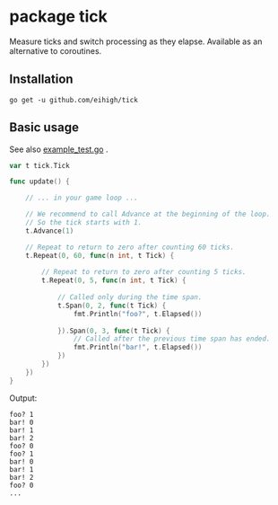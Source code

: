 # package tick
Measure ticks and switch processing as they elapse. Available as an alternative to coroutines.

## Installation
```
go get -u github.com/eihigh/tick
```

## Basic usage
See also [example_test.go](https://github.com/eihigh/tick/blob/main/example_test.go) .

```go
var t tick.Tick

func update() {

	// ... in your game loop ...

	// We recommend to call Advance at the beginning of the loop.
	// So the tick starts with 1.
	t.Advance(1)

	// Repeat to return to zero after counting 60 ticks.
	t.Repeat(0, 60, func(n int, t Tick) {
  
		// Repeat to return to zero after counting 5 ticks.
		t.Repeat(0, 5, func(n int, t Tick) {
    
			// Called only during the time span.
			t.Span(0, 2, func(t Tick) {
				fmt.Println("foo?", t.Elapsed())
        
			}).Span(0, 3, func(t Tick) {
				// Called after the previous time span has ended.
				fmt.Println("bar!", t.Elapsed())
			})
		})
	})
}
```

Output:
```
foo? 1
bar! 0
bar! 1
bar! 2
foo? 0
foo? 1
bar! 0
bar! 1
bar! 2
foo? 0
...
```
